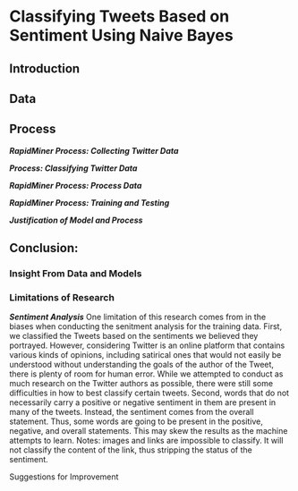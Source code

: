 # Classifying Tweets Based on Sentiment Using Naive Bayes 
## Introduction









## Data 






 
## Process
***RapidMiner Process: Collecting Twitter Data***



***Process: Classifying Twitter Data*** 



***RapidMiner Process: Process Data***


***RapidMiner Process: Training and Testing***


***Justification of Model and Process*** 



## Conclusion: 
### Insight From Data and Models



### Limitations of Research
***Sentiment Analysis***
One limitation of this research comes from in the biases when conducting the senitment analysis for the training data. First, we classified the Tweets based on the sentiments we believed they portrayed. However, considering Twitter is an online platform that contains various kinds of opinions, including satirical ones that would not easily be understood without understanding the goals of the author of the Tweet, there is plenty of room for human error. While we attempted to conduct as much research on the Twitter authors as possible, there were still some difficulties in how to best classify certain tweets. Second, words that do not necessarily carry a positive or negative sentiment in them are present in many of the tweets. Instead, the sentiment comes from the overall statement. Thus, some words are going to be present in the positive, negative, and overall statements. This may skew the results as the machine attempts to learn. 
Notes: images and links are impossible to classify. It will not classify the content of the link, thus stripping the status of the sentiment. 





Suggestions for Improvement 

